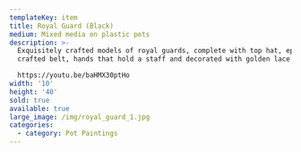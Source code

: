 ```yaml
---
templateKey: item
title: Royal Guard (Black)
medium: Mixed media on plastic pots
description: >-
  Exquisitely crafted models of royal guards, complete with top hat, epaulettes,
  crafted belt, hands that hold a staff and decorated with golden lace.

  https://youtu.be/baHMX30ptHo
width: '10'
height: '40'
sold: true
available: true
large_image: /img/royal_guard_1.jpg
categories:
  - category: Pot Paintings
---
```


